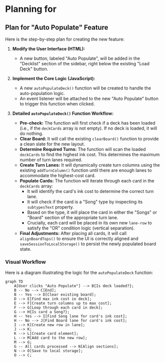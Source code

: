 # Planning for 
## Plan for "Auto Populate" Feature

Here is the step-by-step plan for creating the new feature:

1.  **Modify the User Interface (HTML):**
    *   A new button, labeled "Auto Populate", will be added in the "Decklist" section of the sidebar, right below the existing "Load Deck" button.

2.  **Implement the Core Logic (JavaScript):**
    *   A new `autoPopulateDeck()` function will be created to handle the auto-population logic.
    *   An event listener will be attached to the new "Auto Populate" button to trigger this function when clicked.

3.  **Detailed `autoPopulateDeck()` Function Workflow:**
    *   **Pre-check:** The function will first check if a deck has been loaded (i.e., if the `deckCards` array is not empty). If no deck is loaded, it will do nothing.
    *   **Clear Board:** It will call the existing `clearBoard()` function to provide a clean slate for the new layout.
    *   **Determine Required Turns:** The function will scan the loaded `deckCards` to find the highest ink cost. This determines the maximum number of turn lanes required.
    *   **Create Turn Lanes:** It will dynamically create turn columns using the existing `addTurnColumn()` function until there are enough lanes to accommodate the highest-cost card.
    *   **Populate Cards:** The function will iterate through each card in the `deckCards` array:
        *   It will identify the card's ink cost to determine the correct turn lane.
        *   It will check if the card is a "Song" type by inspecting its `subtypesText` property.
        *   Based on the type, it will place the card in either the "Songs" or "Board" section of the appropriate turn lane.
        *   Crucially, each card will be placed in its own new `lane-row` to satisfy the "OR" condition logic (vertical separation).
    *   **Final Adjustments:** After placing all cards, it will call `alignBoardTops()` to ensure the UI is correctly aligned and `saveSessionToLocalStorage()` to persist the newly populated board state.

### Visual Workflow

Here is a diagram illustrating the logic for the `autoPopulateDeck` function:

```mermaid
graph TD
    A[User clicks "Auto Populate"] --> B{Is deck loaded?};
    B -- No --> C[End];
    B -- Yes --> D[Clear existing board];
    D --> E[Find max ink cost in deck];
    E --> F[Create turn columns up to max cost];
    F --> G[Loop through each card in deck];
    G --> H{Is card a Song?};
    H -- Yes --> I[Find Song lane for card's ink cost];
    H -- No --> J[Find Board lane for card's ink cost];
    I --> K[Create new row in lane];
    J --> K;
    K --> L[Create card element];
    L --> M[Add card to the new row];
    M --> G;
    G -- All cards processed --> N[Align sections];
    N --> O[Save to local storage];
    O --> C;
```

